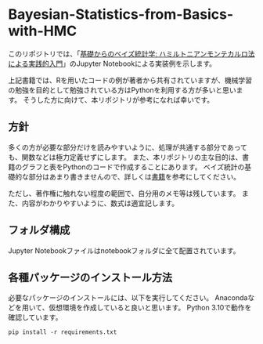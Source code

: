 # Bayesian-Statistics-from-Basics-with-HMC

このリポジトリでは、「[基礎からのベイズ統計学: ハミルトニアンモンテカルロ法による実践的入門](https://www.amazon.co.jp/%E5%9F%BA%E7%A4%8E%E3%81%8B%E3%82%89%E3%81%AE%E3%83%99%E3%82%A4%E3%82%BA%E7%B5%B1%E8%A8%88%E5%AD%A6-%E3%83%8F%E3%83%9F%E3%83%AB%E3%83%88%E3%83%8B%E3%82%A2%E3%83%B3%E3%83%A2%E3%83%B3%E3%83%86%E3%82%AB%E3%83%AB%E3%83%AD%E6%B3%95%E3%81%AB%E3%82%88%E3%82%8B%E5%AE%9F%E8%B7%B5%E7%9A%84%E5%85%A5%E9%96%80-%E8%B1%8A%E7%94%B0-%E7%A7%80%E6%A8%B9/dp/4254122128?&linkCode=ll1&tag=reirev0e-22&linkId=7cfd33f1967f3cc5aa085cc328cf60a7&language=ja_JP&ref_=as_li_ss_tl)」のJupyter Notebookによる実装例を示します。

上記書籍では、Rを用いたコードの例が著者から共有されていますが、機械学習の勉強を目的として勉強されている方はPythonを利用する方が多いと思います。
そうした方に向けて、本リポジトリが参考になれば幸いです。

## 方針

多くの方が必要な部分だけを読みやすいように、処理が共通する部分であっても、関数などは極力定義せずにします。
また、本リポジトリの主な目的は、書籍のグラフと表をPythonのコードで作成することにあります。
ベイズ統計の基礎的な部分はあまり書きませんので、詳しくは[書籍](https://www.amazon.co.jp/%E5%9F%BA%E7%A4%8E%E3%81%8B%E3%82%89%E3%81%AE%E3%83%99%E3%82%A4%E3%82%BA%E7%B5%B1%E8%A8%88%E5%AD%A6-%E3%83%8F%E3%83%9F%E3%83%AB%E3%83%88%E3%83%8B%E3%82%A2%E3%83%B3%E3%83%A2%E3%83%B3%E3%83%86%E3%82%AB%E3%83%AB%E3%83%AD%E6%B3%95%E3%81%AB%E3%82%88%E3%82%8B%E5%AE%9F%E8%B7%B5%E7%9A%84%E5%85%A5%E9%96%80-%E8%B1%8A%E7%94%B0-%E7%A7%80%E6%A8%B9/dp/4254122128?&linkCode=ll1&tag=reirev0e-22&linkId=7cfd33f1967f3cc5aa085cc328cf60a7&language=ja_JP&ref_=as_li_ss_tl)を参考にしてください。

ただし、著作権に触れない程度の範囲で、自分用のメモ等は残しています。
また、内容がわかりやすいように、数式は適宜記します。

## フォルダ構成 

Jupyter Notebookファイルはnotebookフォルダに全て配置されています。

## 各種パッケージのインストール方法

必要なパッケージのインストールには、以下を実行してください。
Anacondaなどを用いて、仮想環境を作成していると良いと思います。
Python 3.10で動作を確認しています。

```
pip install -r requirements.txt
```